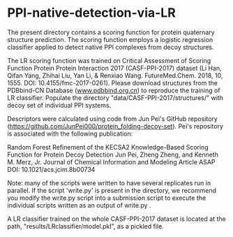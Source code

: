 # PPI-native-detection-via-LR
The present directory contains a scoring function for protein quaternary structure prediction. The scoring function employs a logistic regression classifier applied to detect native PPI complexes from decoy structures.

The LR scoring function was trained on Critical Assessment of Scoring Function Protein Protein Interaction 2017 (CASF-PPI-2017) dataset (Li Han, Qifan Yang, Zhihai Liu, Yan Li, & Renxiao Wang. FutureMed.Chem. 2018, 10, 1555. DOI: 10.4155/fmc-2017-0261). Please download structures from the PDBbind-CN Database (www.pdbbind.org.cn) to reproduce the training of LR classifier. Populate the directory "data/CASF-PPI-2017/structures/" with decoy set of individual PPI systems.

Descriptors were calculated using code from Jun Pei's GitHub repository (https://github.com/JunPei000/protein_folding-decoy-set). Pei's repository is associated with the following publication:

Random Forest Refinement of the KECSA2 Knowledge-Based Scoring Function for Protein Decoy Detection Jun Pei, Zheng Zheng, and Kenneth M. Merz, Jr. Journal of Chemical Information and Modeling Article ASAP DOI: 10.1021/acs.jcim.8b00734

Note: many of the scripts were written to have several replicates run in parallel. If the script 'write.py' is present in the directory, we recommend you modify the write.py script into a submission script to execute the individual scripts written as an output of write.py .

A LR classifier trained on the whole CASF-PPI-2017 dataset is located at the path, "results/LRclassifier/model.pkl", as a pickled file.
